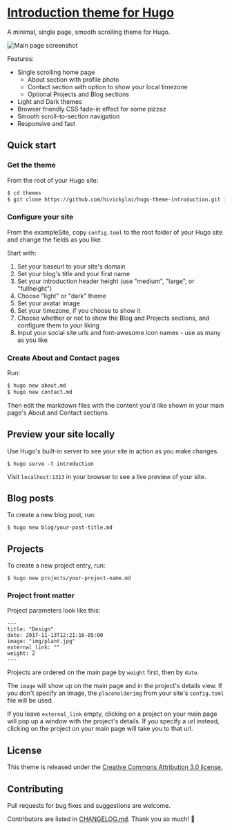 # <a href="https://vickylai.io/introduction/" target="_blank" rel="noopener">Introduction theme for Hugo</a>

A minimal, single page, smooth scrolling theme for Hugo.

![Main page screenshot](https://github.com/hivickylai/hugo-theme-introduction/blob/master/images/screenshot.png)

Features:
- Single scrolling home page
    - About section with profile photo
    - Contact section with option to show your local timezone
    - Optional Projects and Blog sections
- Light and Dark themes
- Browser friendly CSS fade-in effect for some pizzaz
- Smooth scroll-to-section navigation
- Responsive and fast

## Quick start

### Get the theme

From the root of your Hugo site:
```sh
$ cd themes
$ git clone https://github.com/hivickylai/hugo-theme-introduction.git introduction
```

### Configure your site

From the exampleSite, copy `config.toml` to the root folder of your Hugo site and change the fields as you like.

Start with:

1. Set your baseurl to your site's domain
1. Set your blog's title and your first name
1. Set your introduction header height (use "medium", "large", or "fullheight")
1. Choose "light" or "dark" theme
1. Set your avatar image
1. Set your timezone, if you choose to show it
1. Choose whether or not to show the Blog and Projects sections, and configure them to your liking
1. Input your social site urls and font-awesome icon names - use as many as you like

### Create About and Contact pages

Run:
```sh
$ hugo new about.md 
$ hugo new contact.md
```
Then edit the markdown files with the content you'd like shown in your main page's About and Contact sections.

## Preview your site locally

Use Hugo's built-in server to see your site in action as you make changes.

```
$ hugo serve -t introduction
```

Visit `localhost:1313` in your browser to see a live preview of your site.

## Blog posts

To create a new blog post, run:
```
$ hugo new blog/your-post-title.md
```

## Projects

To create a new project entry, run:
```
$ hugo new projects/your-project-name.md
```

### Project front matter

Project parameters look like this:
```
---
title: "Design"
date: 2017-11-13T12:21:16-05:00
image: "img/plant.jpg"
external_link: ""
weight: 2
---
```

Projects are ordered on the main page by `weight` first, then by `date`.

The `image` will show up on the main page and in the project's details view. If you don't specify an image, the `placeholderimg` from your site's `config.toml` file will be used.

If you leave `external_link` empty, clicking on a project on your main page will pop up a window with the project's details. If you specify a url instead, clicking on the project on your main page will take you to that url.

## License
This theme is released under the [Creative Commons Attribution 3.0 license.](https://github.com/hivickylai/hugo-theme-introduction/blob/master/LICENSE.txt)

## Contributing

Pull requests for bug fixes and suggestions are welcome.

Contributors are listed in [CHANGELOG.md](https://github.com/hivickylai/hugo-theme-introduction/blob/master/CHANGELOG.md). Thank you so much! 🖤
